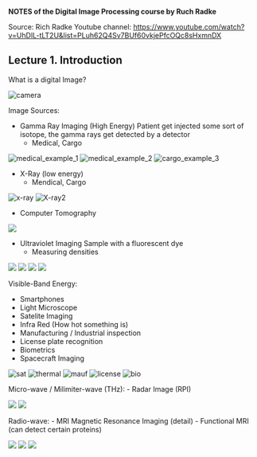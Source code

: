 **NOTES of the Digital Image Processing course by Ruch Radke**

Source:
  Rich Radke Youtube channel:
  https://www.youtube.com/watch?v=UhDlL-tLT2U&list=PLuh62Q4Sv7BUf60vkjePfcOQc8sHxmnDX
  
  
  
## Lecture 1. Introduction

What is a digital Image?

![camera](origin_of_image.png)

Image Sources:
- Gamma Ray Imaging (High Energy)
    Patient get injected some sort of isotope, the gamma rays get detected by a detector
    - Medical, Cargo

![medical_example_1](medical_example_1.png)
![medical_example_2](medical_example_2.png)
![cargo_example_3](cargo_example_3.png)

- X-Ray (low energy)
    - Mendical, Cargo

![x-ray](x_ray_example.png)
![X-ray2](x_ray_example_2.png)

- Computer Tomography

![](Computational_tomography.png)

- Ultraviolet Imaging
  Sample with a fluorescent dye
  - Measuring densities

![](UV-die.png)
![](uv_example_1.png)
![](uv_example_2.png)
![](uv_example_3.png)

Visible-Band Energy:
  - Smartphones
  - Light Microscope
  - Satelite Imaging
  - Infra Red (How hot something is)
  - Manufacturing / Industrial inspection
  - License plate recognition
  - Biometrics
  - Spacecraft Imaging
  
![sat](satellite_example.png)
![thermal](thermal_image.jpeg)
![mauf](manufacturing_line.jpeg)
![license](license_plate_recognition.jpeg)
![bio](biometrics.jpg)

Micro-wave / Milimiter-wave (THz):
    - Radar Image (RPI)
     
![](microwave.jpeg)
![](microwave_example.jpeg)

Radio-wave:
    - MRI Magnetic Resonance Imaging (detail)
    - Functional MRI (can detect certain proteins)

![](MRI.jpeg)
![](MRI_example.jpeg)
![](fMRI.jpeg)
